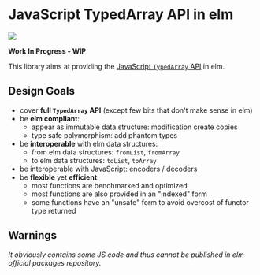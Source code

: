 # JavaScript TypedArray API in elm

[![][badge-license]][license]

**Work In Progress - WIP**

This library aims at providing the
[JavaScript `TypedArray` API][typed-array] in elm.

[badge-license]: https://img.shields.io/badge/license-MPL--2.0-blue.svg?style=flat-square
[license]: https://www.mozilla.org/en-US/MPL/2.0/
[typed-array]: https://developer.mozilla.org/en-US/docs/Web/JavaScript/Typed_arrays


## Design Goals

 * cover **full `TypedArray` API** (except few bits that don't make sense in elm)
 * be **elm compliant**:
   * appear as immutable data structure: modification create copies
   * type safe polymorphism: add phantom types
 * be **interoperable** with elm data structures:
   * from elm data structures: `fromList`, `fromArray`
   * to elm data structures: `toList`, `toArray`
 * be interoperable with JavaScript: encoders / decoders
 * be **flexible** yet **efficient**:
   * most functions are benchmarked and optimized
   * most functions are also provided in an "indexed" form
   * some functions have an "unsafe" form to avoid overcost of functor type returned


## Warnings

_It obviously contains some JS code and thus cannot be published
in elm official packages repository._
